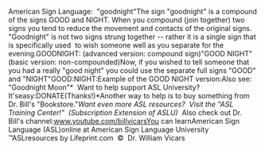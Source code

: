 American Sign Language:  "goodnight"The sign "goodnight" is 
a compound of the signs GOOD and NIGHT. When you compound (join together) two 
signs you tend to reduce the movement and contacts of the original signs. 
"Goodnight" is not two signs strung together -- rather it is a single sign 
that is specifically used  to wish someone well as you separate for the 
evening.GOODNIGHT:
(advanced version: compound sign)"GOOD NIGHT"(basic version: non-compounded)Now, if you wished to tell someone that you had a really "good night" you could 
use the separate full signs "GOOD" and "NIGHT"GOOD:NIGHT:Example of the GOOD NIGHT version:Also see: "Goodnight 
Moon"* 
Want to help support ASL University?  It'seasy:DONATE(Thanks!)*Another way to help is to buy something from Dr. Bill's "Bookstore."*Want even more ASL resources?  Visit the "ASL Training Center!"  (Subscription 
Extension of ASLU)*  Also check out Dr. Bill's channel:www.youtube.com/billvicarsYou can learnAmerican Sign Language (ASL)online at American Sign Language University ™ASLresources by Lifeprint.com  ©  Dr. William Vicars